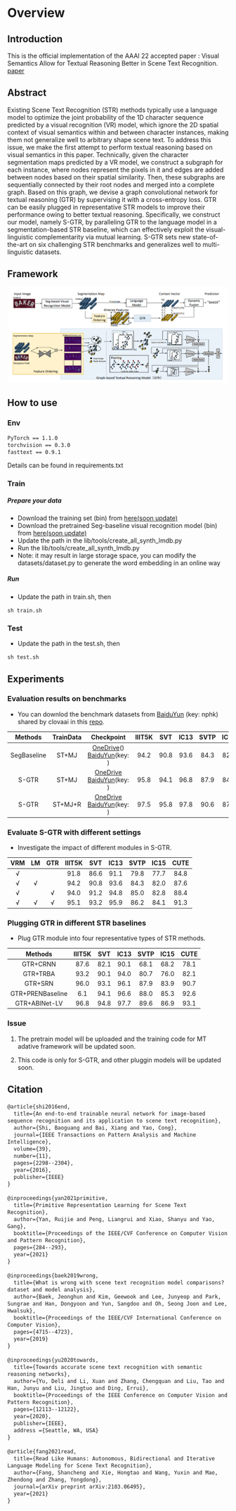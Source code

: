# Overview

## Introduction
This is the official implementation of the AAAI 22 accepted paper : Visual Semantics Allow for Textual Reasoning Better in Scene Text Recognition. [paper](https://arxiv.org/abs/2112.12916) 

[comment]: <> "This code is based on the [aster.pytorch]&#40;https://github.com/ayumiymk/aster.pytorch&#41;, we sincerely thank ayumiymk for his awesome repo and help."

## Abstract
Existing Scene Text Recognition (STR) methods typically use a language model to optimize the joint probability of the 1D character sequence predicted by a visual recognition (VR) model, which ignore the 2D spatial context of visual semantics within and between character instances, making them not generalize well to arbitrary shape scene text. To address this issue, we make the first attempt to perform textual reasoning based on visual semantics in this paper. Technically, given the character segmentation maps predicted by a VR model, we construct a subgraph for each instance, where nodes represent the pixels in it and edges are added between nodes based on their spatial similarity. Then, these subgraphs are sequentially connected by their root nodes and merged into a complete graph. Based on this graph, we devise a graph convolutional network for textual reasoning (GTR) by supervising it with a cross-entropy loss. GTR can be easily plugged in representative STR models to improve their performance owing to better textual reasoning. Specifically, we construct our model, namely S-GTR, by paralleling GTR to the language model in a segmentation-based STR baseline,
which can effectively exploit the visual-linguistic complementarity via mutual learning. S-GTR sets new state-of-the-art on six challenging STR benchmarks and generalizes well to multi-linguistic datasets. 


## Framework

[comment]: <> "![]&#40;D:\heyue43\work\accept-paper\1S-GTR\lib\img\motivation.png&#41;"

![](./img/framework.png)







## How to use
### Env
```
PyTorch == 1.1.0 
torchvision == 0.3.0
fasttext == 0.9.1
```
Details can be found in requirements.txt

### Train
##### Prepare your data
-  Download the  training set (bin) from [here(soon update)]()
- Download the pretrained Seg-baseline visual recognition model (bin) from [here(soon update)]()
- Update the path in the lib/tools/create_all_synth_lmdb.py
- Run the lib/tools/create_all_synth_lmdb.py
- Note: it may result in large storage space, you can modify the datasets/dataset.py to generate the word embedding in an online way

##### Run
- Update the path in train.sh, then
```
sh train.sh
```

### Test
- Update the path in the test.sh, then
```
sh test.sh
```

## Experiments
### Evaluation results on benchmarks
* You can downlod the benchmark datasets from [BaiduYun](https://pan.baidu.com/s/1Z4aI1_B7Qwg9kVECK0ucrQ) (key: nphk) shared by clovaai in this [repo](https://github.com/clovaai/deep-text-recognition-benchmark).

|Methods |TrainData|     Checkpoint  | IIIT5K | SVT  | IC13 | SVTP  | IC15 |  CUTE  |
|:--------:|:--------:|:-----------------:|:------:|:----------:|:--------:|:------:|:----------:|:---:|
|SegBaseline| ST+MJ |[OneDrive]()() [BaiduYun]()(key: )  |94.2 |90.8 |93.6 |84.3 |82.0 |87.6|
|S-GTR| ST+MJ |[OneDrive]() [BaiduYun]()(key: ) |95.8 | 94.1 | 96.8 | 87.9|84.6| 92.3 |
|S-GTR| ST+MJ+R |[OneDrive]() [BaiduYun]()(key: )  |97.5 |95.8 |97.8 |90.6 |87.3 |94.7|

### Evaluate S-GTR with different settings  
- Investigate  the  impact  of  different  modules in  S-GTR.

|VRM|LM|GTR| IIIT5K | SVT  | IC13 | SVTP  | IC15 |  CUTE  |
|:------:|:------:|:------: |:------:|:-----:|:----------:|:----:|:-----:|:------:|
|√ | | |91.8 |86.6 |91.1 |79.8 |77.7 |84.8|
|√ |√ | |94.2 |90.8 |93.6 |84.3 |82.0 |87.6|
|√ | |√ |94.0 |91.2 |94.8 |85.0 |82.8 |88.4 |
|√ |√ |√ | 95.1 |93.2 |95.9 |86.2 |84.1 |91.3|

### Plugging GTR in different STR baselines 
- Plug GTR module into four representative types of STR methods.

|Methods| IIIT5K | SVT  | IC13 | SVTP  | IC15 |  CUTE  |
|:------:|:------:|:-----:|:---------:|:----------:|:----:|:-----:|
|GTR+CRNN|  87.6 | 82.1 | 90.1 | 68.1 | 68.2 | 78.1   |
|GTR+TRBA|93.2 | 90.1 | 94.0 | 80.7 | 76.0 | 82.1|
|GTR+SRN| 96.0 | 93.1 | 96.1 | 87.9 | 83.9 | 90.7 |
|GTR+PRENBaseline| 6.1 | 94.1 | 96.6 | 88.0 | 85.3 | 92.6|
|GTR+ABINet-LV| 96.8 | 94.8  | 97.7  | 89.6   | 86.9  | 93.1   |



### Issue
1. The pretrain model will be uploaded  and the training code for MT adative framework will be updated soon.

2. This code is only for S-GTR, and other pluggin models will be updated soon. 

   

## Citation
```
@article{shi2016end,
  title={An end-to-end trainable neural network for image-based sequence recognition and its application to scene text recognition},
  author={Shi, Baoguang and Bai, Xiang and Yao, Cong},
  journal={IEEE Transactions on Pattern Analysis and Machine Intelligence},
  volume={39},
  number={11},
  pages={2298--2304},
  year={2016},
  publisher={IEEE}
}

@inproceedings{yan2021primitive,
  title={Primitive Representation Learning for Scene Text Recognition},
  author={Yan, Ruijie and Peng, Liangrui and Xiao, Shanyu and Yao, Gang},
  booktitle={Proceedings of the IEEE/CVF Conference on Computer Vision and Pattern Recognition},
  pages={284--293},
  year={2021}
}

@inproceedings{baek2019wrong,
  title={What is wrong with scene text recognition model comparisons? dataset and model analysis},
  author={Baek, Jeonghun and Kim, Geewook and Lee, Junyeop and Park, Sungrae and Han, Dongyoon and Yun, Sangdoo and Oh, Seong Joon and Lee, Hwalsuk},
  booktitle={Proceedings of the IEEE/CVF International Conference on Computer Vision},
  pages={4715--4723},
  year={2019}
}

@inproceedings{yu2020towards,
  title={Towards accurate scene text recognition with semantic reasoning networks},
  author={Yu, Deli and Li, Xuan and Zhang, Chengquan and Liu, Tao and Han, Junyu and Liu, Jingtuo and Ding, Errui},
  booktitle={Proceedings of the IEEE Conference on Computer Vision and Pattern Recognition},
  pages={12113--12122},
  year={2020},
  publisher={IEEE},
  address ={Seattle, WA, USA}
}

@article{fang2021read,
  title={Read Like Humans: Autonomous, Bidirectional and Iterative Language Modeling for Scene Text Recognition},
  author={Fang, Shancheng and Xie, Hongtao and Wang, Yuxin and Mao, Zhendong and Zhang, Yongdong},
  journal={arXiv preprint arXiv:2103.06495},
  year={2021}
}
```
